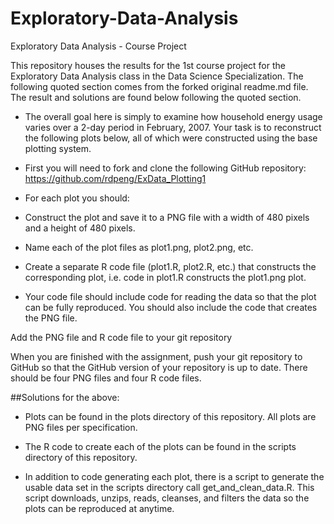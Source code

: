 # Exploratory-Data-Analysis
Exploratory Data Analysis - Course Project

This repository houses the results for the 1st course project for the Exploratory Data Analysis class in the Data Science Specialization. The following quoted section comes from the forked original readme.md file. The result and solutions are found below following the quoted section.

+ The overall goal here is simply to examine how household energy usage varies over a 2-day period in February, 2007. Your task is to reconstruct the following plots below, all of which were constructed using the base plotting system.

+ First you will need to fork and clone the following GitHub repository: https://github.com/rdpeng/ExData_Plotting1

+ For each plot you should:

+ Construct the plot and save it to a PNG file with a width of 480 pixels and a height of 480 pixels.

+ Name each of the plot files as plot1.png, plot2.png, etc.

+ Create a separate R code file (plot1.R, plot2.R, etc.) that constructs the corresponding plot, i.e. code in plot1.R constructs the plot1.png plot.

+ Your code file should include code for reading the data so that the plot can be fully reproduced. You should also include the code that creates the PNG file.

Add the PNG file and R code file to your git repository

When you are finished with the assignment, push your git repository to GitHub so that the GitHub version of your repository is up to date. There should be four PNG files and four R code files.

##Solutions for the above:

+ Plots can be found in the plots directory of this repository. All plots are PNG files per specification.

+ The R code to create each of the plots can be found in the scripts directory of this repository.

+ In addition to code generating each plot, there is a script to generate the usable data set in the scripts directory call get_and_clean_data.R. This script downloads, unzips, reads, cleanses, and filters the data so the plots can be reproduced at anytime.
